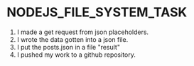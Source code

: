 # NODEJS_FILE_SYSTEM_TASK
1. I made a get request from json placeholders.
2. I wrote the data gotten into a json file.
3. I put the posts.json in a file "result"
4. I pushed my work to a github repository.
